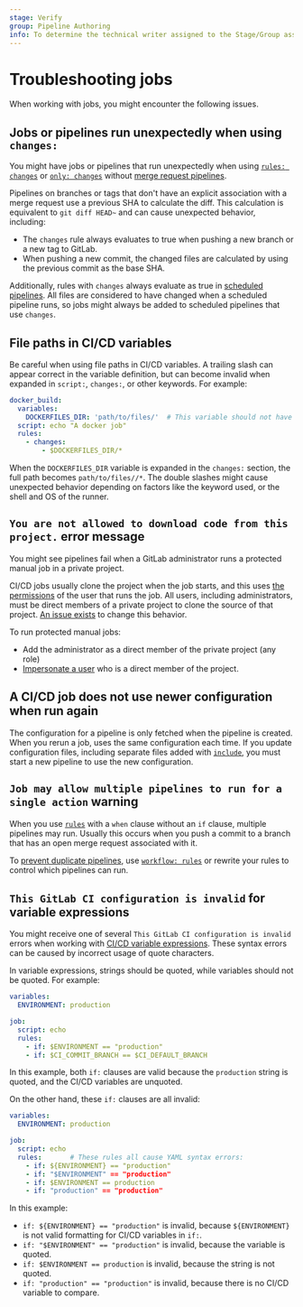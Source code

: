 ```yaml
---
stage: Verify
group: Pipeline Authoring
info: To determine the technical writer assigned to the Stage/Group associated with this page, see https://handbook.gitlab.com/handbook/product/ux/technical-writing/#assignments
---
```


# Troubleshooting jobs

When working with jobs, you might encounter the following issues.

## Jobs or pipelines run unexpectedly when using `changes:`

You might have jobs or pipelines that run unexpectedly when using [`rules: changes`](../yaml/index.md#ruleschanges)
or [`only: changes`](../yaml/index.md#onlychanges--exceptchanges) without
[merge request pipelines](../pipelines/merge_request_pipelines.md).

Pipelines on branches or tags that don't have an explicit association with a merge request
use a previous SHA to calculate the diff. This calculation is equivalent to `git diff HEAD~`
and can cause unexpected behavior, including:

- The `changes` rule always evaluates to true when pushing a new branch or a new tag to GitLab.
- When pushing a new commit, the changed files are calculated by using the previous commit
  as the base SHA.

Additionally, rules with `changes` always evaluate as true in [scheduled pipelines](../pipelines/schedules.md).
All files are considered to have changed when a scheduled pipeline runs, so jobs
might always be added to scheduled pipelines that use `changes`.

## File paths in CI/CD variables

Be careful when using file paths in CI/CD variables. A trailing slash can appear correct
in the variable definition, but can become invalid when expanded in `script:`, `changes:`,
or other keywords. For example:

```yaml
docker_build:
  variables:
    DOCKERFILES_DIR: 'path/to/files/'  # This variable should not have a trailing '/' character
  script: echo "A docker job"
  rules:
    - changes:
        - $DOCKERFILES_DIR/*
```

When the `DOCKERFILES_DIR` variable is expanded in the `changes:` section, the full
path becomes `path/to/files//*`. The double slashes might cause unexpected behavior
depending on factors like the keyword used, or the shell and OS of the runner.

## `You are not allowed to download code from this project.` error message

You might see pipelines fail when a GitLab administrator runs a protected manual job
in a private project.

CI/CD jobs usually clone the project when the job starts, and this uses [the permissions](../../user/permissions.md#job-permissions)
of the user that runs the job. All users, including administrators, must be direct members
of a private project to clone the source of that project. [An issue exists](https://gitlab.com/gitlab-org/gitlab/-/issues/23130)
to change this behavior.

To run protected manual jobs:

- Add the administrator as a direct member of the private project (any role)
- [Impersonate a user](../../administration/admin_area.md#user-impersonation) who is a
  direct member of the project.

## A CI/CD job does not use newer configuration when run again

The configuration for a pipeline is only fetched when the pipeline is created.
When you rerun a job, uses the same configuration each time. If you update configuration files,
including separate files added with [`include`](../yaml/index.md#include), you must
start a new pipeline to use the new configuration.

## `Job may allow multiple pipelines to run for a single action` warning

When you use [`rules`](../yaml/index.md#rules) with a `when` clause without an `if`
clause, multiple pipelines may run. Usually this occurs when you push a commit to
a branch that has an open merge request associated with it.

To [prevent duplicate pipelines](job_control.md#avoid-duplicate-pipelines), use
[`workflow: rules`](../yaml/index.md#workflow) or rewrite your rules to control
which pipelines can run.

## `This GitLab CI configuration is invalid` for variable expressions

You might receive one of several `This GitLab CI configuration is invalid` errors
when working with [CI/CD variable expressions](job_control.md#cicd-variable-expressions).
These syntax errors can be caused by incorrect usage of quote characters.

In variable expressions, strings should be quoted, while variables should not be quoted.
For example:

```yaml
variables:
  ENVIRONMENT: production

job:
  script: echo
  rules:
    - if: $ENVIRONMENT == "production"
    - if: $CI_COMMIT_BRANCH == $CI_DEFAULT_BRANCH
```

In this example, both `if:` clauses are valid because the `production` string is quoted,
and the CI/CD variables are unquoted.

On the other hand, these `if:` clauses are all invalid:

```yaml
variables:
  ENVIRONMENT: production

job:
  script: echo
  rules:       # These rules all cause YAML syntax errors:
    - if: ${ENVIRONMENT} == "production"
    - if: "$ENVIRONMENT" == "production"
    - if: $ENVIRONMENT == production
    - if: "production" == "production"
```

In this example:

- `if: ${ENVIRONMENT} == "production"` is invalid, because `${ENVIRONMENT}` is not valid
  formatting for CI/CD variables in `if:`.
- `if: "$ENVIRONMENT" == "production"` is invalid, because the variable is quoted.
- `if: $ENVIRONMENT == production` is invalid, because the string is not quoted.
- `if: "production" == "production"` is invalid, because there is no CI/CD variable to compare.
